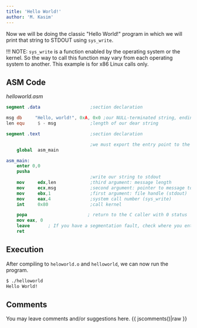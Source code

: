 ```yaml
---
title: 'Hello World!'
author: 'M. Kasim'
---
```


Now we will be doing the classic "Hello World!" program in which we will print that string to STDOUT using `sys_write`. 

!!! NOTE: `sys_write` is a function enabled by the operating system or the kernel. So the way to call this function may vary from each operating system to another. This example is for x86 Linux calls only.

## ASM Code

_helloworld.asm_
```nasm
segment .data                   ;section declaration

msg db     "Hello, world!", 0xA, 0x0 ;our NULL-terminated string, ending with 0xA (lf) or 0xD (CR)
len equ     $ - msg             ;length of our dear string

segment .text                   ;section declaration

                                ;we must export the entry point to the ELF linker or loader
    global  asm_main 

asm_main:
    enter 0,0
    pusha
                                ;write our string to stdout
    mov     edx,len             ;third argument: message length
    mov     ecx,msg             ;second argument: pointer to message to write
    mov     ebx,1               ;first argument: file handle (stdout)
    mov     eax,4               ;system call number (sys_write)
    int     0x80                ;call kernel

    popa                       ; return to the C caller with 0 status
    mov eax, 0
    leave		; If you have a segmentation fault, check where you enter and leave
    ret
```

## Execution
After compiling to `heloworld.o` and `helloworld`, we can now run the program.

``` bash
$ ./helloworld
Hello World!
```


## Comments
You may leave comments and/or suggestions here.
{{ jscomments()|raw }}